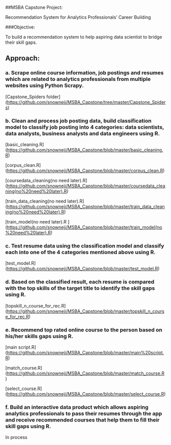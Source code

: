 ##MSBA Capstone Project:

Recommendation System for Analytics Professionals’ Career Building


###Objective:

To build a recommendation system to help aspiring data scientist to bridge their skill gaps.


## Approach:

### a. Scrape online course information, job postings and resumes which are related to analytics professionals from multiple websites using Python Scrapy.


[Capstone_Spiders folder] (https://github.com/snowneji/MSBA_Capstone/tree/master/Capstone_Spiders)


### b. Clean and process job posting data, build classification model to classify job posting into 4 categories: data scientists, data analysts, business analysts and data engineers using R.


[basic_cleaning.R] (https://github.com/snowneji/MSBA_Capstone/blob/master/basic_cleaning.R)

[corpus_clean.R] (https://github.com/snowneji/MSBA_Capstone/blob/master/corpus_clean.R)

[coursedata_cleaning(no need later).R] (https://github.com/snowneji/MSBA_Capstone/blob/master/coursedata_cleaning(no%20need%20later).R)

[train_data_cleaning(no need later).R] (https://github.com/snowneji/MSBA_Capstone/blob/master/train_data_cleaning(no%20need%20later).R)

[train_model(no need later).R ] (https://github.com/snowneji/MSBA_Capstone/blob/master/train_model(no%20need%20later).R)

### c. Test resume data using the classification model and classify each into one of the 4 categories mentioned above using R.


[test_model.R] (https://github.com/snowneji/MSBA_Capstone/blob/master/test_model.R)

### d. Based on the classified result, each resume is compared with the top skills of the target title to identify the skill gaps using R.


[topskill_n_course_for_rec.R] (https://github.com/snowneji/MSBA_Capstone/blob/master/topskill_n_course_for_rec.R)

### e. Recommend top rated online course to the person based on his/her skills gaps using R.


[main script.R] (https://github.com/snowneji/MSBA_Capstone/blob/master/main%20script.R)

[match_course.R] (https://github.com/snowneji/MSBA_Capstone/blob/master/match_course.R)

[select_course.R] (https://github.com/snowneji/MSBA_Capstone/blob/master/select_course.R)

### f. Build an interactive data product which allows aspiring analytics professionals to pass their resumes through the app and receive recommended courses that help them to fill their skill gaps using R.


In process



